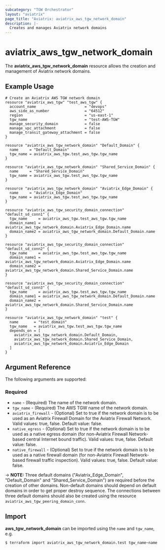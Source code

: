 ```yaml
---
subcategory: "TGW Orchestrator"
layout: "aviatrix"
page_title: "Aviatrix: aviatrix_aws_tgw_network_domain"
description: |-
  Creates and manages Aviatrix network domains
---
```


# aviatrix_aws_tgw_network_domain

The **aviatrix_aws_tgw_network_domain** resource allows the creation and management of Aviatrix network domains.

## Example Usage

```hcl
# Create an Aviatrix AWS TGW network domain
resource "aviatrix_aws_tgw" "test_aws_tgw" {
  account_name                      = "devops"
  aws_side_as_number                = "64512"
  region                            = "us-east-1"
  tgw_name                          = "test-AWS-TGW"
  manage_security_domain            = false
  manage_vpc_attachment             = false
  manage_transit_gateway_attachment = false
}

resource "aviatrix_aws_tgw_network_domain" "Default_Domain" {
  name     = "Default_Domain"
  tgw_name = aviatrix_aws_tgw.test_aws_tgw.tgw_name
}

resource "aviatrix_aws_tgw_network_domain" "Shared_Service_Domain" {
  name     = "Shared_Service_Domain"
  tgw_name = aviatrix_aws_tgw.test_aws_tgw.tgw_name
}

resource "aviatrix_aws_tgw_network_domain" "Aviatrix_Edge_Domain" {
  name     = "Aviatrix_Edge_Domain"
  tgw_name = aviatrix_aws_tgw.test_aws_tgw.tgw_name
}

resource "aviatrix_aws_tgw_security_domain_connection" "default_sd_conn1" {
  tgw_name     = aviatrix_aws_tgw.test_aws_tgw.tgw_name
  domain_name1 = aviatrix_aws_tgw_network_domain.Aviatrix_Edge_Domain.name
  domain_name2 = aviatrix_aws_tgw_network_domain.Default_Domain.name
}

resource "aviatrix_aws_tgw_security_domain_connection" "default_sd_conn2" {
  tgw_name     = aviatrix_aws_tgw.test_aws_tgw.tgw_name
  domain_name1 = aviatrix_aws_tgw_network_domain.Aviatrix_Edge_Domain.name
  domain_name2 = aviatrix_aws_tgw_network_domain.Shared_Service_Domain.name
}

resource "aviatrix_aws_tgw_security_domain_connection" "default_sd_conn3" {
  tgw_name     = aviatrix_aws_tgw.test_aws_tgw.tgw_name
  domain_name1 = aviatrix_aws_tgw_network_domain.Default_Domain.name
  domain_name2 = aviatrix_aws_tgw_network_domain.Shared_Service_Domain.name
}

resource "aviatrix_aws_tgw_network_domain" "test" {
  name       = "test_domain"
  tgw_name   = aviatrix_aws_tgw.test_aws_tgw.tgw_name
  depends_on = [
    aviatrix_aws_tgw_network_domain.Default_Domain,
    aviatrix_aws_tgw_network_domain.Shared_Service_Domain,
    aviatrix_aws_tgw_network_domain.Aviatrix_Edge_Domain
  ]
}
```

## Argument Reference

The following arguments are supported:

### Required
* `name` - (Required) The name of the network domain.
* `tgw_name` - (Required) The AWS TGW name of the network domain.
* `aviatrix_firewall` - (Optional) Set to true if the network domain is to be used as an Aviatrix Firewall Domain for the Aviatrix Firewall Network. Valid values: true, false. Default value: false.
* `native_egress` - (Optional) Set to true if the network domain is to be used as a native egress domain (for non-Aviatrix Firewall Network-based central Internet bound traffic). Valid values: true, false. Default value: false.
* `native_firewall` - (Optional) Set to true if the network domain is to be used as a native firewall domain (for non-Aviatrix Firewall Network-based firewall traffic inspection). Valid values: true, false. Default value: false.

-> **NOTE:** Three default domains ("Aviatrix_Edge_Domain", "Default_Domain" and "Shared_Service_Domain") are required before the creation of other domains. Non-default domains should depend on default domains in order to get proper destroy sequence. The connections between three default domains should also be created using the resource `aviatrix_aws_tgw_peering_domain_conn`. 

## Import

**aws_tgw_network_domain** can be imported using the `name` and `tgw_name`, e.g.

```
$ terraform import aviatrix_aws_tgw_network_domain.test tgw_name~name
```

